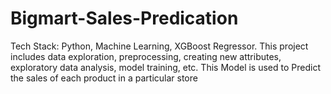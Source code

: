 # Bigmart-Sales-Predication
Tech Stack: Python, Machine Learning, XGBoost Regressor. This project includes data exploration, preprocessing, creating new attributes, exploratory data analysis, model training, etc. This Model is used to Predict the sales of each product in a particular store
